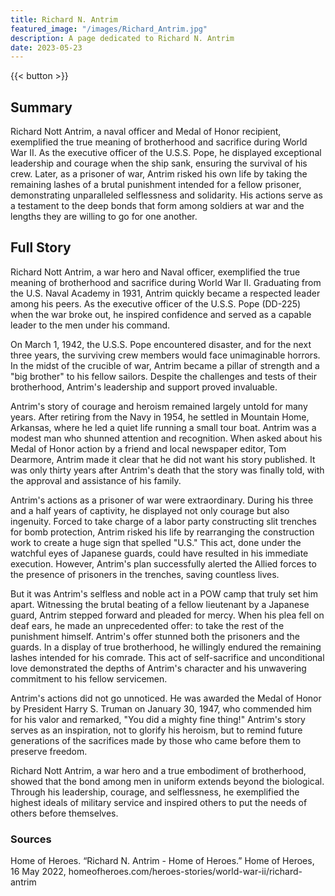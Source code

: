 ```yaml
---
title: Richard N. Antrim
featured_image: "/images/Richard_Antrim.jpg"
description: A page dedicated to Richard N. Antrim
date: 2023-05-23
---
```


{{< button >}}

## Summary
Richard Nott Antrim, a naval officer and Medal of Honor recipient, exemplified the true meaning of brotherhood and sacrifice during World War II. As the executive officer of the U.S.S. Pope, he displayed exceptional leadership and courage when the ship sank, ensuring the survival of his crew. Later, as a prisoner of war, Antrim risked his own life by taking the remaining lashes of a brutal punishment intended for a fellow prisoner, demonstrating unparalleled selflessness and solidarity. His actions serve as a testament to the deep bonds that form among soldiers at war and the lengths they are willing to go for one another.

## Full Story
Richard Nott Antrim, a war hero and Naval officer, exemplified the true meaning of brotherhood and sacrifice during World War II. Graduating from the U.S. Naval Academy in 1931, Antrim quickly became a respected leader among his peers. As the executive officer of the U.S.S. Pope (DD-225) when the war broke out, he inspired confidence and served as a capable leader to the men under his command.

On March 1, 1942, the U.S.S. Pope encountered disaster, and for the next three years, the surviving crew members would face unimaginable horrors. In the midst of the crucible of war, Antrim became a pillar of strength and a "big brother" to his fellow sailors. Despite the challenges and tests of their brotherhood, Antrim's leadership and support proved invaluable.

Antrim's story of courage and heroism remained largely untold for many years. After retiring from the Navy in 1954, he settled in Mountain Home, Arkansas, where he led a quiet life running a small tour boat. Antrim was a modest man who shunned attention and recognition. When asked about his Medal of Honor action by a friend and local newspaper editor, Tom Dearmore, Antrim made it clear that he did not want his story published. It was only thirty years after Antrim's death that the story was finally told, with the approval and assistance of his family.

Antrim's actions as a prisoner of war were extraordinary. During his three and a half years of captivity, he displayed not only courage but also ingenuity. Forced to take charge of a labor party constructing slit trenches for bomb protection, Antrim risked his life by rearranging the construction work to create a huge sign that spelled "U.S." This act, done under the watchful eyes of Japanese guards, could have resulted in his immediate execution. However, Antrim's plan successfully alerted the Allied forces to the presence of prisoners in the trenches, saving countless lives.

But it was Antrim's selfless and noble act in a POW camp that truly set him apart. Witnessing the brutal beating of a fellow lieutenant by a Japanese guard, Antrim stepped forward and pleaded for mercy. When his plea fell on deaf ears, he made an unprecedented offer: to take the rest of the punishment himself. Antrim's offer stunned both the prisoners and the guards. In a display of true brotherhood, he willingly endured the remaining lashes intended for his comrade. This act of self-sacrifice and unconditional love demonstrated the depths of Antrim's character and his unwavering commitment to his fellow servicemen.

Antrim's actions did not go unnoticed. He was awarded the Medal of Honor by President Harry S. Truman on January 30, 1947, who commended him for his valor and remarked, "You did a mighty fine thing!" Antrim's story serves as an inspiration, not to glorify his heroism, but to remind future generations of the sacrifices made by those who came before them to preserve freedom.

Richard Nott Antrim, a war hero and a true embodiment of brotherhood, showed that the bond among men in uniform extends beyond the biological. Through his leadership, courage, and selflessness, he exemplified the highest ideals of military service and inspired others to put the needs of others before themselves.

### Sources
Home of Heroes. “Richard N. Antrim - Home of Heroes.” Home of Heroes, 16 May 2022, homeofheroes.com/heroes-stories/world-war-ii/richard-antrim 